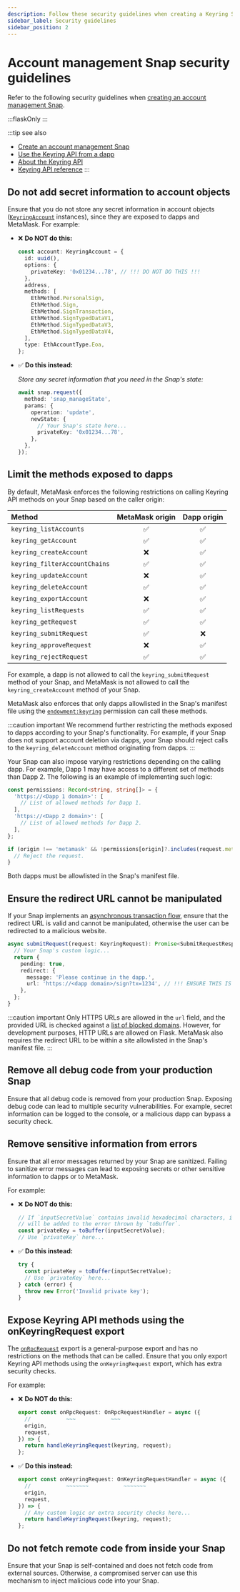 ```yaml
---
description: Follow these security guidelines when creating a Keyring Snap.
sidebar_label: Security guidelines
sidebar_position: 2
---
```


# Account management Snap security guidelines

Refer to the following security guidelines when [creating an account management Snap](index.md).

:::flaskOnly
:::

:::tip see also
- [Create an account management Snap](index.md)
- [Use the Keyring API from a dapp](../dapp.md)
- [About the Keyring API](../../../concepts/keyring-api.md)
- [Keyring API reference](../../../reference/keyring-api/index.md)
:::

## Do not add secret information to account objects

Ensure that you do not store any secret information in account objects
([`KeyringAccount`](../../../reference/keyring-api/type-aliases/KeyringAccount.md) instances), since
they are exposed to dapps and MetaMask.
For example:

- ❌ **Do NOT do this:**

    ```ts
    const account: KeyringAccount = {
      id: uuid(),
      options: {
        privateKey: '0x01234...78', // !!! DO NOT DO THIS !!!
      },
      address,
      methods: [
        EthMethod.PersonalSign,
        EthMethod.Sign,
        EthMethod.SignTransaction,
        EthMethod.SignTypedDataV1,
        EthMethod.SignTypedDataV3,
        EthMethod.SignTypedDataV4,
      ],
      type: EthAccountType.Eoa,
    };
    ```

- ✅ **Do this instead:**

    *Store any secret information that you need in the Snap's state:*
    
    ```ts
    await snap.request({
      method: 'snap_manageState',
      params: {
        operation: 'update',
        newState: {
          // Your Snap's state here...
          privateKey: '0x01234...78',
        },
      },
    });
    ```

## Limit the methods exposed to dapps

By default, MetaMask enforces the following restrictions on calling Keyring API methods on your Snap
based on the caller origin:

| Method                        |  MetaMask origin   |    Dapp origin     |
|:------------------------------|:------------------:|:------------------:|
| `keyring_listAccounts`        | :white_check_mark: | :white_check_mark: |
| `keyring_getAccount`          | :white_check_mark: | :white_check_mark: |
| `keyring_createAccount`       |        :x:         | :white_check_mark: |
| `keyring_filterAccountChains` | :white_check_mark: | :white_check_mark: |
| `keyring_updateAccount`       |        :x:         | :white_check_mark: |
| `keyring_deleteAccount`       | :white_check_mark: | :white_check_mark: |
| `keyring_exportAccount`       |        :x:         | :white_check_mark: |
| `keyring_listRequests`        | :white_check_mark: | :white_check_mark: |
| `keyring_getRequest`          | :white_check_mark: | :white_check_mark: |
| `keyring_submitRequest`       | :white_check_mark: |        :x:         |
| `keyring_approveRequest`      |        :x:         | :white_check_mark: |
| `keyring_rejectRequest`       | :white_check_mark: | :white_check_mark: |

For example, a dapp is not allowed to call the `keyring_submitRequest` method of your Snap, and
MetaMask is not allowed to call the `keyring_createAccount` method of your Snap.

MetaMask also enforces that only dapps allowlisted in the Snap's manifest file using the
[`endowment:keyring`](../../../reference/permissions.md#endowmentkeyring) permission can call these methods.

:::caution important
We recommend further restricting the methods exposed to dapps according to your Snap's functionality.
For example, if your Snap does not support account deletion via dapps, your Snap should reject
calls to the `keyring_deleteAccount` method originating from dapps.
:::

Your Snap can also impose varying restrictions depending on the calling dapp.
For example, Dapp 1 may have access to a different set of methods than Dapp 2.
The following is an example of implementing such logic:

```ts
const permissions: Record<string, string[]> = {
  'https://<Dapp 1 domain>': [
    // List of allowed methods for Dapp 1.
  ],
  'https://<Dapp 2 domain>': [
    // List of allowed methods for Dapp 2.
  ],
};

if (origin !== 'metamask' && !permissions[origin]?.includes(request.method)) {
  // Reject the request.
}
```

Both dapps must be allowlisted in the Snap's manifest file.

## Ensure the redirect URL cannot be manipulated

If your Snap implements an [asynchronous transaction flow](../../../concepts/keyring-api.md#asynchronous-transaction-flow),
ensure that the redirect URL is valid and cannot be manipulated, otherwise the user can be
redirected to a malicious website.

```ts
async submitRequest(request: KeyringRequest): Promise<SubmitRequestResponse> {
  // Your Snap's custom logic...
  return {
    pending: true,
    redirect: {
      message: 'Please continue in the dapp.',
      url: 'https://<dapp domain>/sign?tx=1234', // !!! ENSURE THIS IS A SAFE URL !!!
    },
  };
}
```

:::caution important
Only HTTPS URLs are allowed in the `url` field, and the provided URL is checked against a
[list of blocked domains](https://github.com/MetaMask/eth-phishing-detect).
However, for development purposes, HTTP URLs are allowed on Flask.
MetaMask also requires the redirect URL to be within a site allowlisted in the Snap's manifest file.
:::

## Remove all debug code from your production Snap

Ensure that all debug code is removed from your production Snap.
Exposing debug code can lead to multiple security vulnerabilities.
For example, secret information can be logged to the console, or a malicious dapp can bypass a
security check.

## Remove sensitive information from errors

Ensure that all error messages returned by your Snap are sanitized.
Failing to sanitize error messages can lead to exposing secrets or other sensitive information to
dapps or to MetaMask.

For example:

- ❌ **Do NOT do this:**

  ```ts
  // If `inputSecretValue` contains invalid hexadecimal characters, its value
  // will be added to the error thrown by `toBuffer`.
  const privateKey = toBuffer(inputSecretValue);
  // Use `privateKey` here...
  ```

- ✅ **Do this instead:**

  ```ts
  try {
    const privateKey = toBuffer(inputSecretValue);
    // Use `privateKey` here...
  } catch (error) {
    throw new Error('Invalid private key');
  }
  ```

## Expose Keyring API methods using the onKeyringRequest export

The [`onRpcRequest`](../../../reference/exports.md#onrpcrequest) export is a general-purpose export
and has no restrictions on the methods that can be called.
Ensure that you only export Keyring API methods using the `onKeyringRequest` export, which has extra
security checks.

For example:

- ❌ **Do NOT do this:**

  ```ts
  export const onRpcRequest: OnRpcRequestHandler = async ({
    //           ~~~           ~~~
    origin,
    request,
  }) => {
    return handleKeyringRequest(keyring, request);
  };
  ```

- ✅ **Do this instead:**

  ```ts
  export const onKeyringRequest: OnKeyringRequestHandler = async ({
    //           ~~~~~~~           ~~~~~~~
    origin,
    request,
  }) => {
    // Any custom logic or extra security checks here...
    return handleKeyringRequest(keyring, request);
  };
  ```

## Do not fetch remote code from inside your Snap

Ensure that your Snap is self-contained and does not fetch code from external sources.
Otherwise, a compromised server can use this mechanism to inject malicious code into your Snap.
